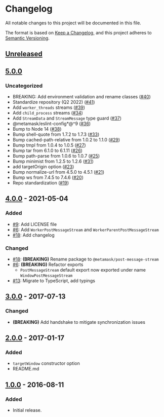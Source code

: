 # Changelog
All notable changes to this project will be documented in this file.

The format is based on [Keep a Changelog](https://keepachangelog.com/en/1.0.0/),
and this project adheres to [Semantic Versioning](https://semver.org/spec/v2.0.0.html).

## [Unreleased]

## [5.0.0]
### Uncategorized
- BREAKING: Add environment validation and rename classes ([#40](https://github.com/MetaMask/post-message-stream/pull/40))
- Standardize repository (Q2 2022) ([#41](https://github.com/MetaMask/post-message-stream/pull/41))
- Add `worker_threads` streams ([#39](https://github.com/MetaMask/post-message-stream/pull/39))
- Add `child_process` streams ([#34](https://github.com/MetaMask/post-message-stream/pull/34))
- Add `StreamData` and `StreamMessage` type guard ([#37](https://github.com/MetaMask/post-message-stream/pull/37))
- @metamask/eslint-config*@^9 ([#36](https://github.com/MetaMask/post-message-stream/pull/36))
- Bump to Node 14 ([#38](https://github.com/MetaMask/post-message-stream/pull/38))
- Bump shell-quote from 1.7.2 to 1.7.3 ([#33](https://github.com/MetaMask/post-message-stream/pull/33))
- Bump cached-path-relative from 1.0.2 to 1.1.0 ([#29](https://github.com/MetaMask/post-message-stream/pull/29))
- Bump tmpl from 1.0.4 to 1.0.5 ([#27](https://github.com/MetaMask/post-message-stream/pull/27))
- Bump tar from 6.1.0 to 6.1.11 ([#26](https://github.com/MetaMask/post-message-stream/pull/26))
- Bump path-parse from 1.0.6 to 1.0.7 ([#25](https://github.com/MetaMask/post-message-stream/pull/25))
- Bump minimist from 1.2.5 to 1.2.6 ([#31](https://github.com/MetaMask/post-message-stream/pull/31))
- add targetOrigin option ([#23](https://github.com/MetaMask/post-message-stream/pull/23))
- Bump normalize-url from 4.5.0 to 4.5.1 ([#21](https://github.com/MetaMask/post-message-stream/pull/21))
- Bump ws from 7.4.5 to 7.4.6 ([#20](https://github.com/MetaMask/post-message-stream/pull/20))
- Repo standardization ([#19](https://github.com/MetaMask/post-message-stream/pull/19))

## [4.0.0] - 2021-05-04
### Added
- [#9](https://github.com/MetaMask/post-message-stream.git/pull/9): Add LICENSE file
- [#6](https://github.com/MetaMask/post-message-stream.git/pull/6): Add `WorkerPostMessageStream` and `WorkerParentPostMessageStream`
- [#18](https://github.com/MetaMask/post-message-stream.git/pull/18): Add changelog

### Changed
- [#18](https://github.com/MetaMask/post-message-stream.git/pull/18): **(BREAKING)** Rename package to `@metamask/post-message-stream`
- [#6](https://github.com/MetaMask/post-message-stream.git/pull/6): **(BREAKING)** Refactor exports
  - `PostMessageStream` default export now exported under name `WindowPostMessageStream`
- [#13](https://github.com/MetaMask/post-message-stream.git/pull/13): Migrate to TypeScript, add typings

## [3.0.0] - 2017-07-13
### Changed
- **(BREAKING)** Add handshake to mitigate synchronization issues

## [2.0.0] - 2017-01-17
### Added
- `targetWindow` constructor option
- README.md

## [1.0.0] - 2016-08-11
### Added
- Initial release.

[Unreleased]: https://github.com/MetaMask/post-message-stream/compare/v5.0.0...HEAD
[5.0.0]: https://github.com/MetaMask/post-message-stream/compare/v4.0.0...v5.0.0
[4.0.0]: https://github.com/MetaMask/post-message-stream/compare/v3.0.0...v4.0.0
[3.0.0]: https://github.com/MetaMask/post-message-stream/compare/v2.0.0...v3.0.0
[2.0.0]: https://github.com/MetaMask/post-message-stream/compare/v1.0.0...v2.0.0
[1.0.0]: https://github.com/MetaMask/post-message-stream/releases/tag/v1.0.0
